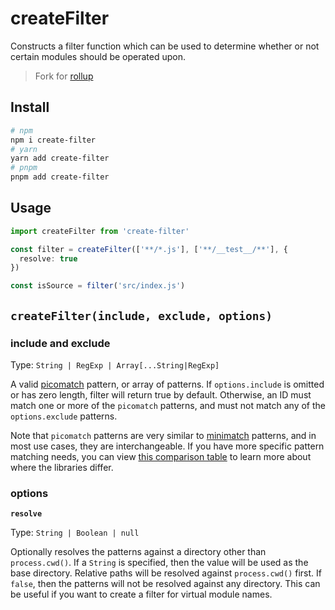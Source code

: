 # createFilter

Constructs a filter function which can be used to determine whether or not certain modules should be operated upon.

> Fork for [rollup](https://github.com/rollup/plugins/tree/master/packages/pluginutils#createfilter)

## Install

```sh
# npm
npm i create-filter
# yarn
yarn add create-filter
# pnpm
pnpm add create-filter
```

## Usage

```ts
import createFilter from 'create-filter'

const filter = createFilter(['**/*.js'], ['**/__test__/**'], {
  resolve: true
})

const isSource = filter('src/index.js')
```

## `createFilter(include, exclude, options)`

### include and exclude

Type: `String | RegExp | Array[...String|RegExp]`

A valid [picomatch](https://github.com/micromatch/picomatch#globbing-features) pattern, or array of patterns. If `options.include` is omitted or has zero length, filter will return true by default. Otherwise, an ID must match one or more of the `picomatch` patterns, and must not match any of the `options.exclude` patterns.

Note that `picomatch` patterns are very similar to [minimatch](https://github.com/isaacs/minimatch#readme) patterns, and in most use cases, they are interchangeable. If you have more specific pattern matching needs, you can view [this comparison table](https://github.com/micromatch/picomatch#library-comparisons) to learn more about where the libraries differ.

### options

**`resolve`**

Type: `String | Boolean | null`

Optionally resolves the patterns against a directory other than `process.cwd()`. If a `String` is specified, then the value will be used as the base directory. Relative paths will be resolved against `process.cwd()` first. If `false`, then the patterns will not be resolved against any directory. This can be useful if you want to create a filter for virtual module names.
